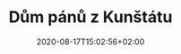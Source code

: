 ---
title: "Dům pánů z Kunštátu"
date: 2020-08-17T15:02:56+02:00
draft: false
url: "lokace/kunstat"

opening: "30.09.2020 18.00"
duration: "30.09-30.10.2020"
hours: "Úterý/Čtvrtek/Sobota 14.00-18:00"
---